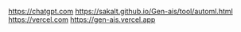 https://chatgpt.com
https://sakalt.github.io/Gen-ais/tool/automl.html
https://vercel.com
https://gen-ais.vercel.app

